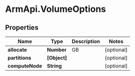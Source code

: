 # ArmApi.VolumeOptions

## Properties

Name | Type | Description | Notes
------------ | ------------- | ------------- | -------------
**allocate** | **Number** | GB | [optional] 
**partitions** | **[Object]** |  | [optional] 
**computeNode** | **String** |  | [optional] 


